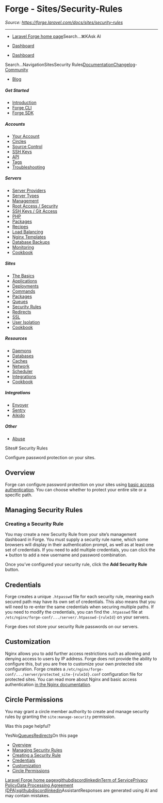 # Forge - Sites/Security-Rules

*Source: https://forge.laravel.com/docs/sites/security-rules*

---

- [Laravel Forge home page](https://forge.laravel.com)Search...⌘KAsk AI

- [Dashboard](https://forge.laravel.com)
- [Dashboard](https://forge.laravel.com)

Search...NavigationSitesSecurity Rules[Documentation](/docs/introduction)[Changelog](/docs/changelog/changelog)- [Community](https://discord.com/invite/laravel)
- [Blog](https://blog.laravel.com/forge)
##### Get Started

- [Introduction](/docs/introduction)
- [Forge CLI](/docs/cli)
- [Forge SDK](/docs/sdk)

##### Accounts

- [Your Account](/docs/accounts/your-account)
- [Circles](/docs/accounts/circles)
- [Source Control](/docs/accounts/source-control)
- [SSH Keys](/docs/accounts/ssh)
- [API](/docs/accounts/api)
- [Tags](/docs/accounts/tags)
- [Troubleshooting](/docs/accounts/cookbook)

##### Servers

- [Server Providers](/docs/servers/providers)
- [Server Types](/docs/servers/types)
- [Management](/docs/servers/management)
- [Root Access / Security](/docs/servers/provisioning-process)
- [SSH Keys / Git Access](/docs/servers/ssh)
- [PHP](/docs/servers/php)
- [Packages](/docs/servers/packages)
- [Recipes](/docs/servers/recipes)
- [Load Balancing](/docs/servers/load-balancing)
- [Nginx Templates](/docs/servers/nginx-templates)
- [Database Backups](/docs/servers/backups)
- [Monitoring](/docs/servers/monitoring)
- [Cookbook](/docs/servers/cookbook)

##### Sites

- [The Basics](/docs/sites/the-basics)
- [Applications](/docs/sites/applications)
- [Deployments](/docs/sites/deployments)
- [Commands](/docs/sites/commands)
- [Packages](/docs/sites/packages)
- [Queues](/docs/sites/queues)
- [Security Rules](/docs/sites/security-rules)
- [Redirects](/docs/sites/redirects)
- [SSL](/docs/sites/ssl)
- [User Isolation](/docs/sites/user-isolation)
- [Cookbook](/docs/sites/cookbook)

##### Resources

- [Daemons](/docs/resources/daemons)
- [Databases](/docs/resources/databases)
- [Caches](/docs/resources/caches)
- [Network](/docs/resources/network)
- [Scheduler](/docs/resources/scheduler)
- [Integrations](/docs/resources/integrations)
- [Cookbook](/docs/resources/cookbook)

##### Integrations

- [Envoyer](/docs/integrations/envoyer)
- [Sentry](/docs/integrations/sentry)
- [Aikido](/docs/integrations/aikido)

##### Other

- [Abuse](/docs/abuse)

Sites# Security Rules

Configure password protection on your sites.

## [​](#overview)Overview

Forge can configure password protection on your sites using [basic access authentication](https://en.wikipedia.org/wiki/Basic_access_authentication). You can choose whether to protect your entire site or a specific path.

## [​](#managing-security-rules)Managing Security Rules

### [​](#creating-a-security-rule)Creating a Security Rule

You may create a new Security Rule from your site’s management dashboard in Forge. You must supply a security rule name, which some browsers will display in their authentication prompt, as well as at least one set of credentials. If you need to add multiple credentials, you can click the **+** button to add a new username and password combination.

Once you’ve configured your security rule, click the **Add Security Rule** button.

## [​](#credentials)Credentials

Forge creates a unique `.htpasswd` file for each security rule, meaning each secured path may have its own set of credentials. This also means that you will need to re-enter the same credentials when securing multiple paths. If you need to modify the credentials, you can find the `.htpasswd` file at `/etc/nginx/forge-conf/.../server/.htpasswd-{ruleId}` on your servers.

Forge does not store your security Rule passwords on our servers.

## [​](#customization)Customization

Nginx allows you to add further access restrictions such as allowing and denying access to users by IP address. Forge does not provide the ability to configure this, but you are free to customize your own protected site configuration. Forge creates a `/etc/nginx/forge-conf/.../server/protected_site-{ruleId}.conf` configuration file for protected sites. You can read more about Nginx and basic access authentication [in the Nginx documentation](https://docs.nginx.com/nginx/admin-guide/security-controls/configuring-http-basic-authentication/#).

## [​](#circle-permissions)Circle Permissions

You may grant a circle member authority to create and manage security rules by granting the `site:manage-security` permission.

Was this page helpful?

YesNo[Queues](/docs/sites/queues)[Redirects](/docs/sites/redirects)On this page
- [Overview](#overview)
- [Managing Security Rules](#managing-security-rules)
- [Creating a Security Rule](#creating-a-security-rule)
- [Credentials](#credentials)
- [Customization](#customization)
- [Circle Permissions](#circle-permissions)

[Laravel Forge home page](https://forge.laravel.com)[x](https://x.com/laravelphp)[github](https://github.com/laravel)[discord](https://discord.com/invite/laravel)[linkedin](https://linkedin.com/company/laravel)[Term of Service](https://forge.laravel.com/terms-of-service)[Privacy Policy](https://forge.laravel.com/privacy-policy)[Data Processing Agreement (DPA)](https://forge.laravel.com/data-processing-agreement)[x](https://x.com/laravelphp)[github](https://github.com/laravel)[discord](https://discord.com/invite/laravel)[linkedin](https://linkedin.com/company/laravel)AssistantResponses are generated using AI and may contain mistakes.